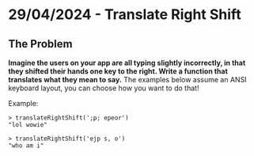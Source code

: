 # 29/04/2024 - Translate Right Shift

## The Problem

**Imagine the users on your app are all typing slightly incorrectly, in that they shifted their hands one key to the right. Write a function that translates what they mean to say.** The examples below assume an ANSI keyboard layout, you can choose how you want to do that!

Example:

```
> translateRightShift(';p; epeor')
"lol wowie"

> translateRightShift('ejp s, o')
"who am i"
```
